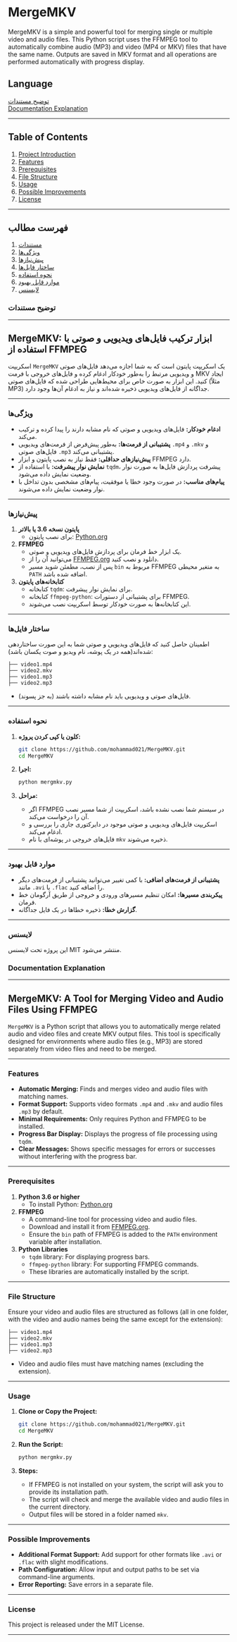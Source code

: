 # MergeMKV
MergeMKV is a simple and powerful tool for merging single or multiple video and audio files. This Python script uses the FFMPEG tool to automatically combine audio (MP3) and video (MP4 or MKV) files that have the same name. Outputs are saved in MKV format and all operations are performed automatically with progress display.

## Language
[توضیح مستندات](#فهرست-مطالب)
<br>
[Documentation Explanation](#documentation-explanation)

---
## Table of Contents
1. [Project Introduction](#project-introduction)
2. [Features](#features)
3. [Prerequisites](#prerequisites)
4. [File Structure](#file-structure)
5. [Usage](#usage)
6. [Possible Improvements](#possible-improvements)
7. [License](#license)

---
## فهرست مطالب
1. [مستندات](#توضیح-مستندات)
2. [ویژگی‌ها](#ویژگیها)
3. [پیش‌نیازها](#پیشنیازها)
4. [ساختار فایل‌ها](#ساختار-فایلها)
5. [نحوه استفاده](#نحوه-استفاده)
6. [موارد قابل بهبود](#موارد-قابل-بهبود)
7. [لایسنس](#لایسنس)

### توضیح مستندات 

---

## **MergeMKV: ابزار ترکیب فایل‌های ویدیویی و صوتی با استفاده از FFMPEG**

اسکریپت `MergeMKV` یک اسکریپت پایتون است که به شما اجازه می‌دهد فایل‌های صوتی و ویدیویی مرتبط را به‌طور خودکار ادغام کرده و فایل‌های خروجی با فرمت MKV ایجاد کنید. این ابزار به صورت خاص برای محیط‌هایی طراحی شده که فایل‌های صوتی (مثلاً MP3) جداگانه از فایل‌های ویدیویی ذخیره شده‌اند و نیاز به ادغام آن‌ها وجود دارد.

---

### **ویژگی‌ها**

- **ادغام خودکار:** فایل‌های ویدیویی و صوتی که نام مشابه دارند را پیدا کرده و ترکیب می‌کند.
- **پشتیبانی از فرمت‌ها:** به‌طور پیش‌فرض از فرمت‌های ویدیویی `.mp4` و `.mkv` و فایل‌های صوتی `.mp3` پشتیبانی می‌کند.
- **پیش‌نیازهای حداقلی:** فقط نیاز به نصب پایتون و ابزار FFMPEG دارد.
- **نمایش نوار پیشرفت:** با استفاده از `tqdm`، پیشرفت پردازش فایل‌ها به صورت نوار وضعیت نمایش داده می‌شود.
- **پیام‌های مناسب:** در صورت وجود خطا یا موفقیت، پیام‌های مشخصی بدون تداخل با نوار وضعیت نمایش داده می‌شوند.

---

### **پیش‌نیازها**

1. **پایتون نسخه 3.6 یا بالاتر**
   - برای نصب پایتون: [Python.org](https://www.python.org)
2. **FFMPEG**
   - یک ابزار خط فرمان برای پردازش فایل‌های ویدیویی و صوتی.
   - می‌توانید آن را از [FFMPEG.org](https://ffmpeg.org/) دانلود و نصب کنید.
   - پس از نصب، مطمئن شوید مسیر `bin` مربوط به FFMPEG به متغیر محیطی `PATH` اضافه شده باشد.
3. **کتابخانه‌های پایتون**
   - کتابخانه `tqdm`: برای نمایش نوار پیشرفت.
   - کتابخانه `ffmpeg-python`: برای پشتیبانی از دستورات FFMPEG.
   - این کتابخانه‌ها به صورت خودکار توسط اسکریپت نصب می‌شوند.

---

### **ساختار فایل‌ها**

اطمینان حاصل کنید که فایل‌های ویدیویی و صوتی شما به این صورت ساختاردهی شده‌اند(همه در یک پوشه، نام ویدیو و صوت یکسان باشد):

```
├── video1.mp4
├── video2.mkv
├── video1.mp3
├── video2.mp3
```

- فایل‌های صوتی و ویدیویی باید نام مشابه داشته باشند (به جز پسوند).

---

### **نحوه استفاده**

1. **کلون یا کپی کردن پروژه:**

   ```bash
   git clone https://github.com/mohammad021/MergeMKV.git
   cd MergeMKV
   ```

2. **اجرا:**

   ```bash
   python mergmkv.py
   ```

3. **مراحل:**
   - اگر FFMPEG در سیستم شما نصب نشده باشد، اسکریپت از شما مسیر نصب آن را درخواست می‌کند.
   - اسکریپت فایل‌های ویدیویی و صوتی موجود در دایرکتوری جاری را بررسی و ادغام می‌کند.
   - فایل‌های خروجی در پوشه‌ای با نام `mkv` ذخیره می‌شوند.

---

### **موارد قابل بهبود**

- **پشتیبانی از فرمت‌های اضافی:** با کمی تغییر می‌توانید پشتیبانی از فرمت‌های دیگر مانند `.avi` یا `.flac` را اضافه کنید.
- **پیکربندی مسیرها:** امکان تنظیم مسیرهای ورودی و خروجی از طریق آرگومان خط فرمان.
- **گزارش خطا:** ذخیره خطاها در یک فایل جداگانه.

---

### **لایسنس**

این پروژه تحت لایسنس MIT منتشر می‌شود. 


### Documentation Explanation

---

## **MergeMKV: A Tool for Merging Video and Audio Files Using FFMPEG**

`MergeMKV` is a Python script that allows you to automatically merge related audio and video files and create MKV output files. This tool is specifically designed for environments where audio files (e.g., MP3) are stored separately from video files and need to be merged.

---

### **Features**

- **Automatic Merging:** Finds and merges video and audio files with matching names.
- **Format Support:** Supports video formats `.mp4` and `.mkv` and audio files `.mp3` by default.
- **Minimal Requirements:** Only requires Python and FFMPEG to be installed.
- **Progress Bar Display:** Displays the progress of file processing using `tqdm`.
- **Clear Messages:** Shows specific messages for errors or successes without interfering with the progress bar.

---

### **Prerequisites**

1. **Python 3.6 or higher**
   - To install Python: [Python.org](https://www.python.org)
2. **FFMPEG**
   - A command-line tool for processing video and audio files.
   - Download and install it from [FFMPEG.org](https://ffmpeg.org/).
   - Ensure the `bin` path of FFMPEG is added to the `PATH` environment variable after installation.
3. **Python Libraries**
   - `tqdm` library: For displaying progress bars.
   - `ffmpeg-python` library: For supporting FFMPEG commands.
   - These libraries are automatically installed by the script.

---

### **File Structure**

Ensure your video and audio files are structured as follows (all in one folder, with the video and audio names being the same except for the extension):

```
├── video1.mp4
├── video2.mkv
├── video1.mp3
├── video2.mp3
```

- Video and audio files must have matching names (excluding the extension).

---

### **Usage**

1. **Clone or Copy the Project:**

   ```bash
   git clone https://github.com/mohammad021/MergeMKV.git
   cd MergeMKV
   ```

2. **Run the Script:**

   ```bash
   python mergmkv.py
   ```

3. **Steps:**
   - If FFMPEG is not installed on your system, the script will ask you to provide its installation path.
   - The script will check and merge the available video and audio files in the current directory.
   - Output files will be stored in a folder named `mkv`.

---

### **Possible Improvements**

- **Additional Format Support:** Add support for other formats like `.avi` or `.flac` with slight modifications.
- **Path Configuration:** Allow input and output paths to be set via command-line arguments.
- **Error Reporting:** Save errors in a separate file.

---

### **License**

This project is released under the MIT License.

---


